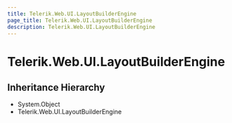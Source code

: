 ```yaml
---
title: Telerik.Web.UI.LayoutBuilderEngine
page_title: Telerik.Web.UI.LayoutBuilderEngine
description: Telerik.Web.UI.LayoutBuilderEngine
---
```


# Telerik.Web.UI.LayoutBuilderEngine

## Inheritance Hierarchy

* System.Object
* Telerik.Web.UI.LayoutBuilderEngine

